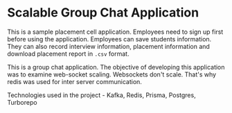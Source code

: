 # Scalable Group Chat Application

This is a sample placement cell application. Employees need to sign up first before using the application.
Employees can save students information. They can also record interview information, placement information
and download placement report in `.csv` format.

This is a group chat application. The objective of developing this application was to examine web-socket scaling.
Websockets don't scale. That's why redis was used for inter server communication.

Technologies used in the project - Kafka, Redis, Prisma, Postgres, Turborepo

